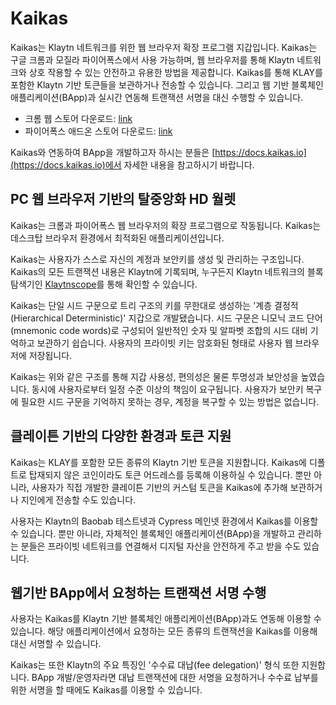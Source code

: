 # Kaikas <a id="kaikas"></a>

Kaikas는 Klaytn 네트워크를 위한 웹 브라우저 확장 프로그램 지갑입니다. Kaikas는 구글 크롬과 모질라 파이어폭스에서 사용 가능하며, 웹 브라우저를 통해 Klaytn 네트워크와 상호 작용할 수 있는 안전하고 유용한 방법을 제공합니다. Kaikas를 통해 KLAY를 포함한 Klaytn 기반 토큰들을 보관하거나 전송할 수 있습니다. 그리고 웹 기반 블록체인 애플리케이션(BApp)과 실시간 연동해 트랜잭션 서명을 대신 수행할 수 있습니다.

* 크롬 웹 스토어 다운로드: [link](https://chrome.google.com/webstore/detail/kaikas/jblndlipeogpafnldhgmapagcccfchpi)
* 파이어폭스 애드온 스토어 다운로드: [link](https://addons.mozilla.org/ko/firefox/addon/kaikas/)

Kaikas와 연동하여 BApp을 개발하고자 하시는 분들은 [https://docs.kaikas.io](https://docs.kaikas.io)에서 자세한 내용을 참고하시기 바랍니다.

## PC 웹 브라우저 기반의 탈중앙화 HD 월렛

Kaikas는 크롬과 파이어폭스 웹 브라우저의 확장 프로그램으로 작동됩니다. Kaikas는 데스크탑 브라우저 환경에서 최적화된 애플리케이션입니다.

Kaikas는 사용자가 스스로 자신의 계정과 보안키를 생성 및 관리하는 구조입니다. Kaikas의 모든 트랜잭션 내용은 Klaytn에 기록되며, 누구든지 Klaytn 네트워크의 블록 탐색기인 [Klaytnscope](./klaytnscope.md)를 통해 확인할 수 있습니다.

Kaikas는 단일 시드 구문으로 트리 구조의 키를 무한대로 생성하는 '계층 결정적(Hierarchical Deterministic)' 지갑으로 개발됐습니다.  시드 구문은 니모닉 코드 단어(mnemonic code words)로 구성되어 일반적인 숫자 및 알파벳 조합의 시드 대비 기억하고 보관하기 쉽습니다. 사용자의 프라이빗 키는 암호화된 형태로 사용자 웹 브라우저에 저장됩니다.

Kaikas는 위와 같은 구조를 통해 지갑 사용성, 편의성은 물론 투명성과 보안성을 높였습니다. 동시에 사용자로부터 일정 수준 이상의 책임이 요구됩니다. 사용자가 보안키 복구에 필요한 시드 구문을 기억하지 못하는 경우, 계정을 복구할 수 있는 방법은 없습니다.

## 클레이튼 기반의 다양한 환경과 토큰 지원

Kaikas는 KLAY를 포함한 모든 종류의 Klaytn 기반 토큰을 지원합니다. Kaikas에 디폴트로 탑재되지 않은 코인이라도 토큰 어드레스를 등록해 이용하실 수 있습니다. 뿐만 아니라, 사용자가 직접 개발한 클레이튼 기반의 커스텀 토큰을 Kaikas에 추가해 보관하거나 지인에게 전송할 수도 있습니다.

사용자는 Klaytn의 Baobab 테스트넷과 Cypress 메인넷 환경에서 Kaikas를 이용할 수 있습니다. 뿐만 아니라, 자체적인 블록체인 애플리케이션(BApp)을 개발하고 관리하는 분들은 프라이빗 네트워크를 연결해서 디지털 자산을 안전하게 주고 받을 수도 있습니다.

## 웹기반 BApp에서 요청하는 트랜잭션 서명 수행

사용자는 Kaikas를 Klaytn 기반 블록체인 애플리케이션(BApp)과도 연동해 이용할 수 있습니다. 해당 애플리케이션에서 요청하는 모든 종류의 트랜잭션을 Kaikas를 이용해 대신 서명할 수 있습니다.

Kaikas는 또한 Klaytn의 주요 특징인 '수수료 대납(fee delegation)' 형식 또한 지원합니다. BApp 개발/운영자라면 대납 트랜잭션에 대한 서명을 요청하거나 수수료 납부를 위한 서명을 할 때에도 Kaikas를 이용할 수 있습니다.
